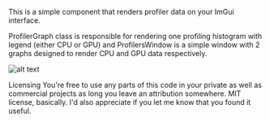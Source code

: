 This is a simple component that renders profiler data on your ImGui interface. 

ProfilerGraph class is responsible for rendering one profiling histogram with legend (either CPU or GPU) and ProfilersWindow is a simple window with 2 graphs designed to render CPU and GPU data respectively. 

![alt text](https://github.com/Raikiri/LegitProfiler/blob/master/Screenshots/01.png?raw=true)

Licensing
You're free to use any parts of this code in your private as well as commercial projects as long you leave an attribution somewhere. MIT license, basically. I'd also appreciate if you let me know that you found it useful.
